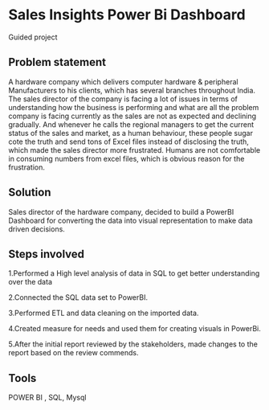 
# Sales Insights Power Bi Dashboard

Guided project



## Problem statement

A hardware company which delivers computer hardware & peripheral Manufacturers to his clients, which has several branches throughout India. The sales director of the company is facing a lot of issues in terms of understanding how the business is performing and what are all the problem company is facing currently as the sales are not as expected and declining gradually. And whenever he calls the regional managers to get the current status of the sales and market, as a human behaviour, these people sugar cote the truth and send tons of Excel files instead of disclosing the truth, which made the sales director more frustrated. Humans are not comfortable in consuming numbers from excel files, which is obvious reason for the frustration.
## Solution

Sales director of the hardware company, decided to build a PowerBI Dashboard for converting the data into visual representation to make data driven decisions. 
## Steps involved
1.Performed a High level analysis of data in SQL to get better understanding over the data

2.Connected the SQL data set to PowerBI.

3.Performed ETL and data cleaning on the imported data.


4.Created measure for needs and used them for creating visuals in PowerBi.

5.After the initial report reviewed by the stakeholders, made changes to the report based on the review commends.

## Tools

POWER BI ,
SQL,
Mysql
